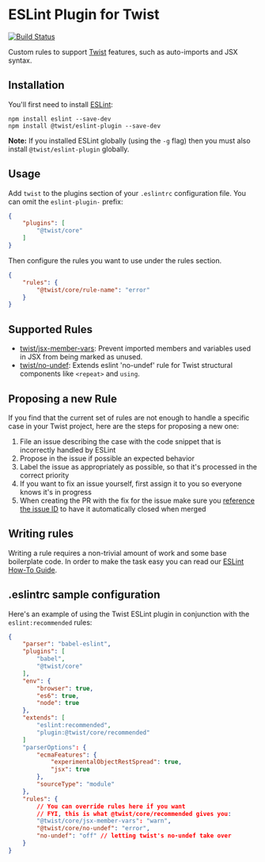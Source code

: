 # ESLint Plugin for Twist

[![Build Status](https://travis-ci.org/adobe/eslint-plugin-twist.svg?branch=master)](https://travis-ci.org/adobe/eslint-plugin-twist)

Custom rules to support [Twist](https://github.com/adobe/twist) features, such as auto-imports and JSX syntax.

## Installation

You'll first need to install [ESLint](http://eslint.org):

```
npm install eslint --save-dev
npm install @twist/eslint-plugin --save-dev
```

**Note:** If you installed ESLint globally (using the `-g` flag) then you must also install `@twist/eslint-plugin` globally.

## Usage

Add `twist` to the plugins section of your `.eslintrc` configuration file. You can omit the `eslint-plugin-` prefix:

```json
{
    "plugins": [
        "@twist/core"
    ]
}
```


Then configure the rules you want to use under the rules section.

```json
{
    "rules": {
        "@twist/core/rule-name": "error"
    }
}
```

## Supported Rules

* [twist/jsx-member-vars](docs/rules/jsx-member-vars.md): Prevent imported members and variables used in JSX from being marked as unused.
* [twist/no-undef](docs/rules/no-undef.md): Extends eslint 'no-undef' rule for Twist structural components like `<repeat>` and `using`.

## Proposing a new Rule

If you find that the current set of rules are not enough to handle a specific case in your Twist project, here are the
steps for proposing a new one:

1. File an issue describing the case with the code snippet that is incorrectly handled by ESLint
2. Propose in the issue if possible an expected behavior
3. Label the issue as appropriately as possible, so that it's processed in the correct priority
4. If you want to fix an issue yourself, first assign it to you so everyone knows it's in progress
5. When creating the PR with the fix for the issue make sure you [reference the issue ID](https://help.github.com/articles/closing-issues-using-keywords/)
to have it automatically closed when merged

## Writing rules

Writing a rule requires a non-trivial amount of work and some base boilerplate code. In order to make the task easy you
can read our [ESLint How-To Guide](ESLINT_HOWTO.md).

## .eslintrc sample configuration

Here's an example of using the Twist ESLint plugin in conjunction with the `eslint:recommended` rules:

```json
{
    "parser": "babel-eslint",
    "plugins": [
        "babel",
        "@twist/core"
    ],
    "env": {
        "browser": true,
        "es6": true,
        "node": true
    },
    "extends": [
        "eslint:recommended",
        "plugin:@twist/core/recommended"
    ]
    "parserOptions": {
        "ecmaFeatures": {
            "experimentalObjectRestSpread": true,
            "jsx": true
        },
        "sourceType": "module"
    },
    "rules": {
        // You can override rules here if you want
        // FYI, this is what @twist/core/recommended gives you:
        "@twist/core/jsx-member-vars": "warn",
        "@twist/core/no-undef": "error",
        "no-undef": "off" // letting twist's no-undef take over
    }
}
```
